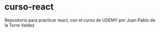 # curso-react
Repositorio para practicar react, con el curso de UDEMY por Juan Pablo de la Torre Valdez
